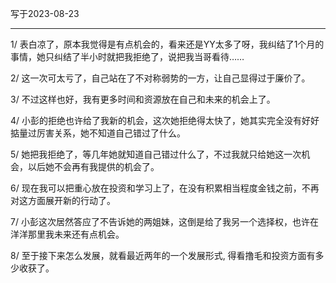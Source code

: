 写于2023-08-23

-----

1/ 表白凉了，原本我觉得是有点机会的，看来还是YY太多了呀，我纠结了1个月的事情，她只纠结了半小时就把我拒绝了，说把我当哥看待……

2/ 这一次可太亏了，自己站在了不对称弱势的一方，让自己显得过于廉价了。

3/ 不过这样也好，我有更多时间和资源放在自己和未来的机会上了。

4/ 小彭的拒绝也许给了我新的机会，这次她拒绝得太快了，她其实完全没有好好掂量过厉害关系，她不知道自己错过了什么。

5/ 她把我拒绝了，等几年她就知道自己错过什么了，不过我就只给她这一次机会，以后她不会再有我提供的机会了。

6/ 现在我可以把重心放在投资和学习上了，在没有积累相当程度金钱之前，不再对这方面展开新的行动了。

7/ 小彭这次居然答应了不告诉她的两姐妹，这倒是给了我另一个选择权，也许在洋洋那里我未来还有点机会。

8/ 至于接下来怎么发展，就看最近两年的一个发展形式, 得看撸毛和投资方面有多少收获了。
